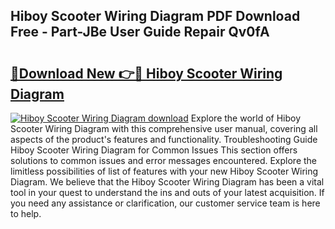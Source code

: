 ## Hiboy Scooter Wiring Diagram PDF Download Free - Part-JBe User Guide Repair Qv0fA

# <h2><a href="http://dfs0sf.blite.top/?on=Hiboy+Scooter+Wiring+Diagram">🔗Download New 👉🔴 Hiboy Scooter Wiring Diagram</a></h2>

[![Hiboy Scooter Wiring Diagram download](https://i.imgur.com/lujVjoI.png)](http://dfs0sf.blite.top/?on=Hiboy+Scooter+Wiring+Diagram)
Explore the world of Hiboy Scooter Wiring Diagram with this comprehensive user manual, covering all aspects of the product's features and functionality. Troubleshooting Guide Hiboy Scooter Wiring Diagram for Common Issues This section offers solutions to common issues and error messages encountered. Explore the limitless possibilities of list of features with your new Hiboy Scooter Wiring Diagram. We believe that the Hiboy Scooter Wiring Diagram has been a vital tool in your quest to understand the ins and outs of your latest acquisition. If you need any assistance or clarification, our customer service team is here to help.
